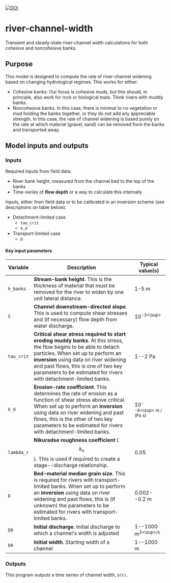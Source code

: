 [![DOI](https://zenodo.org/badge/261265317.svg)](https://zenodo.org/badge/latestdoi/261265317)

# river-channel-width
Transient and steady-state river-channel width calculations for both cohesive and noncohesive banks.

## Purpose

This model is designed to compute the rate of river-channel widening based on changing hydrological regimes. This works for either:
* Cohesive banks: Our focus is cohesive muds, but this should, in principle, also work for rock or biological mats. Think rivers with muddy banks.
* Noncohesive banks. In this case, there is minimal to no vegetation or mud holding the banks together, or they do not add any appreciable strength. In this case, the rate of channel widening is based purely on the rate at which material (gravel, sand) can be removed from the banks and transported away.

## Model inputs and outputs

### Inputs

Required inputs from field data:
* River bank height, measured from the channel bed to the top of the banks
* Time-series of **flow depth** or a way to calculate this internally

Inputs, either from field data or to be calibrated in an inversion scheme (see descriptions on table below):
* Detachment-limited case
  * `tau_crit`
  * `k_d`
* Transport-limited case
  * `D`

#### Key input parameters

| **Variable** 	| **Description**                                                                                                                                                                                                                                                                                                   	| **Typical value(s)**        	|
|--------------	|-------------------------------------------------------------------------------------------------------------------------------------------------------------------------------------------------------------------------------------------------------------------------------------------------------------------	|-----------------------------	|
| `h_banks`    	| **Stream-bank height**. This is the thickness of material that must be removed for the river to widen by one unit lateral distance.                                                                                                                                                                               	| 1-5 m                       	|
| `S`          	| **Channel downstream-directed slope**. This is used to compute shear stresses and (if necessary) flow depth from water discharge.                                                                                                                                                                                 	| 10<sup>-3<\sup>             	|
| `tau_crit`   	| **Critical shear stress required to start eroding muddy banks**. At this stress, the flow begins to be able to detach particles. When set up to perform an **inversion** using data on river widening and past flows, this is one of two key parameters to be estimated for rivers with detachment-limited banks. 	| 1--2 Pa                     	|
| `k_d`        	| **Erosion-rate coefficient**. This determines the rate of erosion as a function of shear stress above critical. When set up to perform an **inversion** using data on river widening and past flows, this is the other of two key parameters to be estimated for rivers with detachment-limited banks.            	| 10<sup>--6<\sup> m / (Pa s) 	|
| `lambda_r`   	| **Nikuradse roughness coefficient** ($$k_s$$). This is used if required to create a stage--discharge relationship.                                                                                                                                                                                                	| 0.05                        	|
| `D`          	| **Bed-material median grain size**. This is required for rivers with transport-limited banks. When set up to perform an **inversion** using data on river widening and past flows, this is (if unknown) the parameters to be estimated for rivers with transport-limited banks.                                   	| 0.002--0.2 m                	|
| `Q0`         	| **Initial discharge**. Initial discharge to which a channel's width is adjusted                                                                                                                                                                                                                                   	| 1--1000 m<sup>3<\sup>/s     	|
| `b0`         	| **Initial width**. Starting width of a channel                                                                                                                                                                                                                                                                    	| 1--1000 m                   	|

### Outputs

This program outputs a time series of channel width, `b(t)`.
